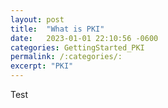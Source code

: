 ```yaml
---
layout: post
title:  "What is PKI"
date:   2023-01-01 22:10:56 -0600
categories: GettingStarted_PKI
permalink: /:categories/:
excerpt: "PKI"
---
```


Test